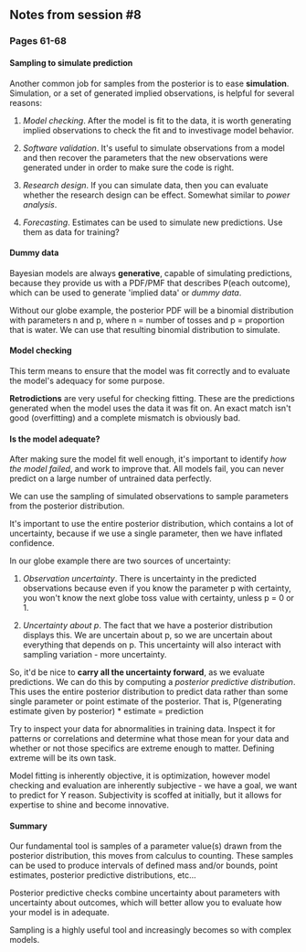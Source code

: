 ## Notes from session #8
### Pages 61-68


#### Sampling to simulate prediction

Another common job for samples from the posterior is to ease **simulation**. Simulation, or a set of generated implied observations, is helpful for several reasons:

1. *Model checking*. After the model is fit to the data, it is worth generating implied observations to check the fit and to investivage model behavior.

2. *Software validation*. It's useful to simulate observations from a model and then recover the parameters that the new observations were generated under in order to make sure the code is right.

3. *Research design*. If you can simulate data, then you can evaluate whether the research design can be effect. Somewhat similar to *power analysis*.

4. *Forecasting*. Estimates can be used to simulate new predictions. Use them as data for training?

#### Dummy data

Bayesian models are always **generative**, capable of simulating predictions, because they provide us with a PDF/PMF that describes P(each outcome), which can be used to generate 'implied data' or *dummy data*. 

Without our globe example, the posterior PDF will be a binomial distribution with parameters n and p, where n = number of tosses and p = proportion that is water. We can use that resulting binomial distribution to simulate.

#### Model checking

This term means to ensure that the model was fit correctly and to evaluate the model's adequacy for some purpose.

**Retrodictions** are very useful for checking fitting. These are the predictions generated when the model uses the data it was fit on. An exact match isn't good (overfitting) and a complete mismatch is obviously bad.

#### Is the model adequate?

After making sure the model fit well enough, it's important to identify *how the model failed*, and work to improve that. All models fail, you can never predict on a large number of untrained data perfectly.

We can use the sampling of simulated observations to sample parameters from the posterior distribution.

It's important to use the entire posterior distribution, which contains a lot of uncertainty, because if we use a single parameter, then we have inflated confidence.

In our globe example there are two sources of uncertainty:

1. *Observation uncertainty*. There is uncertainty in the predicted observations because even if you know the parameter p with certainty, you won't know the next globe toss value with certainty, unless p = 0 or 1.

2. *Uncertainty about p*. The fact that we have a posterior distribution displays this. We are uncertain about p, so we are uncertain about everything that depends on p. This uncertainty will also interact with sampling variation - more uncertainty.

So, it'd be nice to **carry all the uncertainty forward**, as we evaluate predictions. We can do this by computing a *posterior predictive distribution*. This uses the entire posterior distribution to predict data rather than some single parameter or point estimate of the posterior. That is, P(generating estimate given by posterior) * estimate = prediction

Try to inspect your data for abnormalities in training data. Inspect it for patterns or correlations and determine what those mean for your data and whether or not those specifics are extreme enough to matter. Defining extreme will be its own task.

Model fitting is inherently objective, it is optimization, however model checking and evaluation are inherently subjective - we have a goal, we want to predict for Y reason. Subjectivity is scoffed at initially, but it allows for expertise to shine and become innovative.

#### Summary

Our fundamental tool is samples of a parameter value(s) drawn from the posterior distribution, this moves from calculus to counting. These samples can be used to produce intervals of defined mass and/or bounds, point estimates, posterior predictive distributions, etc...

Posterior predictive checks combine uncertainty about parameters with uncertainty about outcomes, which will better allow you to evaluate how your model is in adequate.

Sampling is a highly useful tool and increasingly becomes so with complex models.